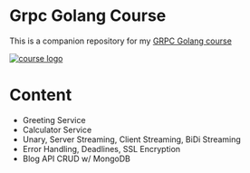 # Grpc Golang Course

This is a companion repository for my [GRPC Golang course](http://bit.ly/grpc-golang-github)

[![course logo](https://img-c.udemycdn.com/course/480x270/1792960_19b1_6.jpg)](http://bit.ly/grpc-golang-github)

# Content

- Greeting Service
- Calculator Service
- Unary, Server Streaming, Client Streaming, BiDi Streaming
- Error Handling, Deadlines, SSL Encryption
- Blog API CRUD w/ MongoDB
